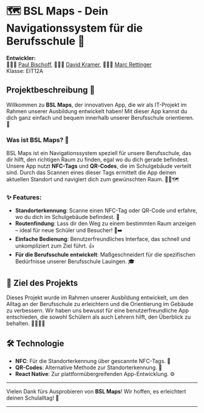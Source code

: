 # 🗺️ BSL Maps - Dein Navigationssystem für die Berufsschule 🏫

**Entwickler:**  
👨🏾‍💻 [Paul Bischoff](https://github.com/PaulPaulus123), 👨🏻‍💻 [David Kramer](https://github.com/thatdavid0451), 👨🏽‍💻 [Marc Rettinger](https://github.com/Marc12341)  
Klasse: EIT12A

## Projektbeschreibung 📱

Willkommen zu **BSL Maps**, der innovativen App, die wir als IT-Projekt im Rahmen unserer Ausbildung entwickelt haben! Mit dieser App kannst du dich ganz einfach und bequem innerhalb unserer Berufsschule orientieren. 🧭

### Was ist BSL Maps? 🤔

BSL Maps ist ein Navigationssystem speziell für unsere Berufsschule, das dir hilft, den richtigen Raum zu finden, egal wo du dich gerade befindest. Unsere App nutzt **NFC-Tags** und **QR-Codes**, die im Schulgebäude verteilt sind. Durch das Scannen eines dieser Tags ermittelt die App deinen aktuellen Standort und navigiert dich zum gewünschten Raum. 🚶‍♂️🗺️

### ✨ Features:

- **Standorterkennung**: Scanne einen NFC-Tag oder QR-Code und erfahre, wo du dich im Schulgebäude befindest. 📍
- **Routenfindung**: Lass dir den Weg zu einem bestimmten Raum anzeigen – ideal für neue Schüler und Besucher! 🚪➡️
- **Einfache Bedienung**: Benutzerfreundliches Interface, das schnell und unkompliziert zum Ziel führt. 👍
- **Für die Berufsschule entwickelt**: Maßgeschneidert für die spezifischen Bedürfnisse unserer Berufsschule Lauingen. 🎓

## 🎯 Ziel des Projekts

Dieses Projekt wurde im Rahmen unserer Ausbildung entwickelt, um den Alltag an der Berufsschule zu erleichtern und die Orientierung im Gebäude zu verbessern. Wir haben uns bewusst für eine benutzerfreundliche App entschieden, die sowohl Schülern als auch Lehrern hilft, den Überblick zu behalten. 👨‍🏫👩‍🎓

## 🛠️ Technologie

- **NFC**: Für die Standorterkennung über gescannte NFC-Tags. 📲
- **QR-Codes**: Alternative Methode zur Standorterkennung. 📸
- **React Native**: Zur plattformübergreifenden App-Entwicklung. ⚙️

---

Vielen Dank fürs Ausprobieren von **BSL Maps**! Wir hoffen, es erleichtert deinen Schulalltag! 🎉

---
